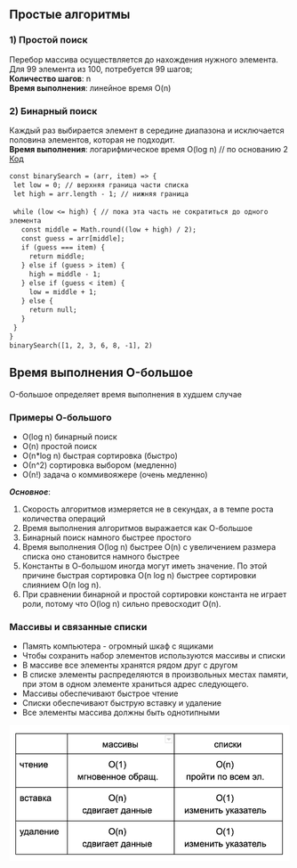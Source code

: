 ## Простые алгоритмы
### 1) Простой поиск

Перебор массива осуществляется до нахождения нужного элемента.  
Для 99 элемента из 100, потребуется 99 шагов;  
**Количество шагов**: n  
**Время выполнения**: линейное время O(n)  

### 2) Бинарный поиск

Каждый раз  выбирается элемент в середине диапазона и исключается половина элементов, которая не подходит.  
**Время выполнения**: логарифмическое время O(log n) //  по основанию 2   
[Код](https://repl.it/@NimfaMargo/binary-search)  
```
const binarySearch = (arr, item) => {
 let low = 0; // верхняя граница части списка
 let high = arr.length - 1; // нижняя граница

 while (low <= high) { // пока эта часть не сократиться до одного элемента
   const middle = Math.round((low + high) / 2);
   const guess = arr[middle];
   if (guess === item) {
     return middle;
   } else if (guess > item) {
     high = middle - 1;
   } else if (guess < item) {
     low = middle + 1;
   } else {
     return null;
   }
 }
}
binarySearch([1, 2, 3, 6, 8, -1], 2)
```   
## Время выполнения O-большое  
O-большое определяет время выполнения в худшем случае  
### Примеры О-большого  
- O(log n) бинарный поиск
- O(n) простой поиск
- O(n*log n) быстрая сортировка (быстро)
- О(n^2) сортировка выбором (медленно)
- О(n!) задача о коммивояжере (очень медленно)   

***Основное***:   
1. Скорость алгоритмов измеряется не в секундах, а в темпе роста количества операций
2. Время выполнения алгоритмов выражается как О-большое
3. Бинарный поиск намного быстрее простого
4. Время выполнения O(log n) быстрее O(n) с увеличением размера списка оно становится намного быстрее
5. Константы в О-большом иногда могут иметь значение. По этой причине быстрая сортировка O(n log n) быстрее сортировки слиянием O(n log n).
6. При сравнении бинарной и простой сортировки константа не играет роли, потому что O(log n) сильно превосходит O(n).   

### Массивы и связанные списки
- Память компьютера - огромный шкаф с ящиками
- Чтобы сохранить набор элементов используются массивы и списки
- В массиве все элементы хранятся рядом друг с другом
- В списке элементы распределяются в произвольных местах памяти, при этом в одном элементе храниться адрес следующего.
- Массивы обеспечивают быстрое чтение
- Списки обеспечивают быструю вставку и удаление
- Все элементы массива должны быть однотипными  

![](/images/table.png)

